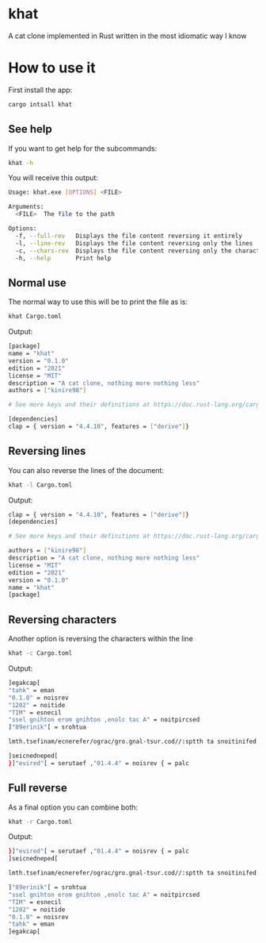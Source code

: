 # khat
A cat clone implemented in Rust written in the most idiomatic way I know
# How to use it
First install the app: 
```bash
cargo intsall khat
```
## See help
If you want to get help for the subcommands:
```bash
khat -h
```
You will receive this output:
```bash
Usage: khat.exe [OPTIONS] <FILE>

Arguments:
  <FILE>  The file to the path

Options:
  -f, --full-rev   Displays the file content reversing it entirely
  -l, --line-rev   Displays the file content reversing only the lines
  -c, --chars-rev  Displays the file content reversing only the characters within the lines
  -h, --help       Print help
```
## Normal use
The normal way to use this will be to print the file as is:
```bash
khat Cargo.toml
```
Output: 
```bash
[package]
name = "khat"
version = "0.1.0"
edition = "2021"
license = "MIT"
description = "A cat clone, nothing more nothing less"
authors = ["kinire98"]

# See more keys and their definitions at https://doc.rust-lang.org/cargo/reference/manifest.html

[dependencies]
clap = { version = "4.4.10", features = ["derive"]}
```
##  Reversing lines
You can also reverse the lines of the document:
```bash
khat -l Cargo.toml
```
Output:
```bash
clap = { version = "4.4.10", features = ["derive"]}
[dependencies]

# See more keys and their definitions at https://doc.rust-lang.org/cargo/reference/manifest.html

authors = ["kinire98"]
description = "A cat clone, nothing more nothing less"
license = "MIT"
edition = "2021"
version = "0.1.0"
name = "khat"
[package]
```
## Reversing characters
Another option is reversing the characters within the line
```bash
khat -c Cargo.toml
```
Output:
```bash
]egakcap[
"tahk" = eman
"0.1.0" = noisrev
"1202" = noitide
"TIM" = esnecil
"ssel gnihton erom gnihton ,enolc tac A" = noitpircsed
]"89erinik"[ = srohtua

lmth.tsefinam/ecnerefer/ograc/gro.gnal-tsur.cod//:sptth ta snoitinifed rieht dna syek erom eeS #

]seicnedneped[
}]"evired"[ = serutaef ,"01.4.4" = noisrev { = palc
```
## Full reverse
As a final option you can combine both:
```bash
khat -r Cargo.toml
```
Output:
```bash
}]"evired"[ = serutaef ,"01.4.4" = noisrev { = palc
]seicnedneped[

lmth.tsefinam/ecnerefer/ograc/gro.gnal-tsur.cod//:sptth ta snoitinifed rieht dna syek erom eeS #

]"89erinik"[ = srohtua
"ssel gnihton erom gnihton ,enolc tac A" = noitpircsed
"TIM" = esnecil
"1202" = noitide
"0.1.0" = noisrev
"tahk" = eman
]egakcap[
```